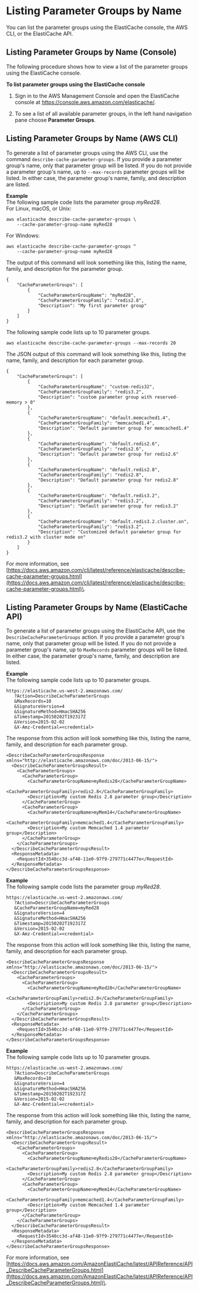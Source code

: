 # Listing Parameter Groups by Name<a name="ParameterGroups.ListingGroups"></a>

You can list the parameter groups using the ElastiCache console, the AWS CLI, or the ElastiCache API\.

## Listing Parameter Groups by Name \(Console\)<a name="ParameterGroups.ListingGroups.CON"></a>

The following procedure shows how to view a list of the parameter groups using the ElastiCache console\.

**To list parameter groups using the ElastiCache console**

1. Sign in to the AWS Management Console and open the ElastiCache console at [ https://console\.aws\.amazon\.com/elasticache/](https://console.aws.amazon.com/elasticache/)\.

1. To see a list of all available parameter groups, in the left hand navigation pane choose **Parameter Groups**\.

## Listing Parameter Groups by Name \(AWS CLI\)<a name="ParameterGroups.ListingGroups.CLI"></a>

To generate a list of parameter groups using the AWS CLI, use the command `describe-cache-parameter-groups`\. If you provide a parameter group's name, only that parameter group will be listed\. If you do not provide a parameter group's name, up to `--max-records` parameter groups will be listed\. In either case, the parameter group's name, family, and description are listed\.

**Example**  
The following sample code lists the parameter group *myRed28*\.  
For Linux, macOS, or Unix:  

```
aws elasticache describe-cache-parameter-groups \
    --cache-parameter-group-name myRed28
```
For Windows:  

```
aws elasticache describe-cache-parameter-groups ^
    --cache-parameter-group-name myRed28
```
The output of this command will look something like this, listing the name, family, and description for the parameter group\.  

```
{
    "CacheParameterGroups": [
	    {
	        "CacheParameterGroupName": "myRed28", 
	        "CacheParameterGroupFamily": "redis2.8", 
	        "Description": "My first parameter group"
	    }
    ]
}
```

The following sample code lists up to 10 parameter groups\.

```
aws elasticache describe-cache-parameter-groups --max-records 20
```

The JSON output of this command will look something like this, listing the name, family, and description for each parameter group\.

```
{
    "CacheParameterGroups": [
        {
            "CacheParameterGroupName": "custom-redis32", 
            "CacheParameterGroupFamily": "redis3.2", 
            "Description": "custom parameter group with reserved-memory > 0"
        }, 
        {
            "CacheParameterGroupName": "default.memcached1.4", 
            "CacheParameterGroupFamily": "memcached1.4", 
            "Description": "Default parameter group for memcached1.4"
        }, 
        {
            "CacheParameterGroupName": "default.redis2.6", 
            "CacheParameterGroupFamily": "redis2.6", 
            "Description": "Default parameter group for redis2.6"
        }, 
        {
            "CacheParameterGroupName": "default.redis2.8", 
            "CacheParameterGroupFamily": "redis2.8", 
            "Description": "Default parameter group for redis2.8"
        }, 
        {
            "CacheParameterGroupName": "default.redis3.2", 
            "CacheParameterGroupFamily": "redis3.2", 
            "Description": "Default parameter group for redis3.2"
        }, 
        {
            "CacheParameterGroupName": "default.redis3.2.cluster.on", 
            "CacheParameterGroupFamily": "redis3.2", 
            "Description": "Customized default parameter group for redis3.2 with cluster mode on"
        }
    ]
}
```

For more information, see [https://docs.aws.amazon.com/cli/latest/reference/elasticache/describe-cache-parameter-groups.html](https://docs.aws.amazon.com/cli/latest/reference/elasticache/describe-cache-parameter-groups.html)\.

## Listing Parameter Groups by Name \(ElastiCache API\)<a name="ParameterGroups.ListingGroups.API"></a>

To generate a list of parameter groups using the ElastiCache API, use the `DescribeCacheParameterGroups` action\. If you provide a parameter group's name, only that parameter group will be listed\. If you do not provide a parameter group's name, up to `MaxRecords` parameter groups will be listed\. In either case, the parameter group's name, family, and description are listed\.

**Example**  
The following sample code lists up to 10 parameter groups\.  

```
https://elasticache.us-west-2.amazonaws.com/
   ?Action=DescribeCacheParameterGroups
   &MaxRecords=10
   &SignatureVersion=4
   &SignatureMethod=HmacSHA256
   &Timestamp=20150202T192317Z
   &Version=2015-02-02
   &X-Amz-Credential=<credential>
```
The response from this action will look something like this, listing the name, family, and description for each parameter group\.  

```
<DescribeCacheParameterGroupsResponse xmlns="http://elasticache.amazonaws.com/doc/2013-06-15/">
  <DescribeCacheParameterGroupsResult>
    <CacheParameterGroups>
      <CacheParameterGroup>
        <CacheParameterGroupName>myRedis28</CacheParameterGroupName>
        <CacheParameterGroupFamily>redis2.8</CacheParameterGroupFamily>
        <Description>My custom Redis 2.8 parameter group</Description>
      </CacheParameterGroup>
      <CacheParameterGroup>
        <CacheParameterGroupName>myMem14</CacheParameterGroupName>
        <CacheParameterGroupFamily>memcached1.4</CacheParameterGroupFamily>
        <Description>My custom Memcached 1.4 parameter group</Description>
      </CacheParameterGroup>
    </CacheParameterGroups>
  </DescribeCacheParameterGroupsResult>
  <ResponseMetadata>
    <RequestId>3540cc3d-af48-11e0-97f9-279771c4477e</RequestId>
  </ResponseMetadata>
</DescribeCacheParameterGroupsResponse>
```

**Example**  
The following sample code lists the parameter group *myRed28*\.  

```
https://elasticache.us-west-2.amazonaws.com/
   ?Action=DescribeCacheParameterGroups
   &CacheParameterGroupName=myRed28
   &SignatureVersion=4
   &SignatureMethod=HmacSHA256
   &Timestamp=20150202T192317Z
   &Version=2015-02-02
   &X-Amz-Credential=<credential>
```
The response from this action will look something like this, listing the name, family, and description for each parameter group\.  

```
<DescribeCacheParameterGroupsResponse xmlns="http://elasticache.amazonaws.com/doc/2013-06-15/">
  <DescribeCacheParameterGroupsResult>
    <CacheParameterGroups>
      <CacheParameterGroup>
        <CacheParameterGroupName>myRed28</CacheParameterGroupName>
        <CacheParameterGroupFamily>redis2.8</CacheParameterGroupFamily>
        <Description>My custom Redis 2.8 parameter group</Description>
      </CacheParameterGroup>
    </CacheParameterGroups>
  </DescribeCacheParameterGroupsResult>
  <ResponseMetadata>
    <RequestId>3540cc3d-af48-11e0-97f9-279771c4477e</RequestId>
  </ResponseMetadata>
</DescribeCacheParameterGroupsResponse>
```

**Example**  
The following sample code lists up to 10 parameter groups\.  

```
https://elasticache.us-west-2.amazonaws.com/
   ?Action=DescribeCacheParameterGroups
   &MaxRecords=10
   &SignatureVersion=4
   &SignatureMethod=HmacSHA256
   &Timestamp=20150202T192317Z
   &Version=2015-02-02
   &X-Amz-Credential=<credential>
```
The response from this action will look something like this, listing the name, family, and description for each parameter group\.  

```
<DescribeCacheParameterGroupsResponse xmlns="http://elasticache.amazonaws.com/doc/2013-06-15/">
  <DescribeCacheParameterGroupsResult>
    <CacheParameterGroups>
      <CacheParameterGroup>
        <CacheParameterGroupName>myRedis28</CacheParameterGroupName>
        <CacheParameterGroupFamily>redis2.8</CacheParameterGroupFamily>
        <Description>My custom Redis 2.8 parameter group</Description>
      </CacheParameterGroup>
      <CacheParameterGroup>
        <CacheParameterGroupName>myMem14</CacheParameterGroupName>
        <CacheParameterGroupFamily>memcached1.4</CacheParameterGroupFamily>
        <Description>My custom Memcached 1.4 parameter group</Description>
      </CacheParameterGroup>
    </CacheParameterGroups>
  </DescribeCacheParameterGroupsResult>
  <ResponseMetadata>
    <RequestId>3540cc3d-af48-11e0-97f9-279771c4477e</RequestId>
  </ResponseMetadata>
</DescribeCacheParameterGroupsResponse>
```

For more information, see [https://docs.aws.amazon.com/AmazonElastiCache/latest/APIReference/API_DescribeCacheParameterGroups.html](https://docs.aws.amazon.com/AmazonElastiCache/latest/APIReference/API_DescribeCacheParameterGroups.html)\.
